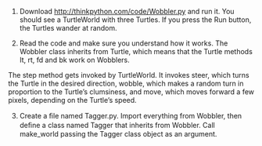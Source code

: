 1. Download http://thinkpython.com/code/Wobbler.py and run it. You should see a TurtleWorld with three Turtles. If you press the Run button, the Turtles wander at random.

2. Read the code and make sure you understand how it works. The Wobbler class inherits from Turtle, which means that the Turtle methods lt, rt, fd and bk work on Wobblers.

The step method gets invoked by TurtleWorld. It invokes steer, which turns the Turtle in the desired direction, wobble, which makes a random turn in proportion to the Turtle’s clumsiness, and move, which moves forward a few pixels, depending on the Turtle’s speed.

3. Create a ﬁle named Tagger.py. Import everything from Wobbler, then deﬁne a class named Tagger that inherits from Wobbler. Call make_world passing the Tagger class object as an argument.